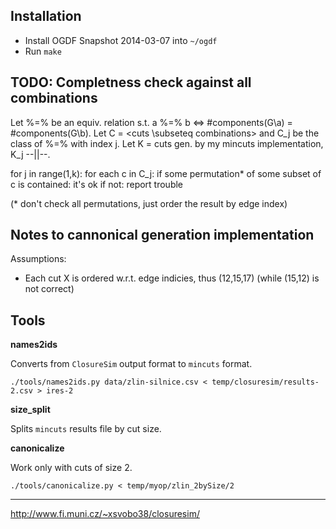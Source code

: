 
Installation
------------

* Install OGDF Snapshot 2014-03-07 into `~/ogdf`
* Run `make`


TODO: Completness check against all combinations
-----------

Let %=% be an equiv. relation s.t. a %=% b <=> #components(G\a) = #components(G\b).
Let C = <cuts \subseteq combinations> and C_j be the class of %=% with index j.
Let K = cuts gen. by my mincuts implementation, K_j --||--.

for j in range(1,k):
	for each c in C_j:
		if some permutation* of some subset of c is contained: it's ok
		if not: report trouble

(* don't check all permutations, just order the result by edge index)


Notes to cannonical generation implementation
---------------------------------------------

Assumptions:
* Each cut X is ordered w.r.t. edge indicies, thus (12,15,17) (while (15,12) is not correct)



Tools
-----

**names2ids**

Converts from `ClosureSim` output format to `mincuts` format.

	./tools/names2ids.py data/zlin-silnice.csv < temp/closuresim/results-2.csv > ires-2

**size_split**

Splits `mincuts` results file by cut size.

**canonicalize**

Work only with cuts of size 2.

	./tools/canonicalize.py < temp/myop/zlin_2bySize/2


-----------------------

http://www.fi.muni.cz/~xsvobo38/closuresim/

